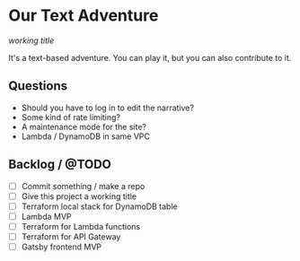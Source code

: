 # Our Text Adventure
_working title_

It's a text-based adventure. You can play it, but you can also contribute to it.

## Questions
  - Should you have to log in to edit the narrative?
  - Some kind of rate limiting?
  - A maintenance mode for the site?
  - Lambda / DynamoDB in same VPC

## Backlog / @TODO
  - [ ] Commit something / make a repo
  - [ ] Give this project a working title
  - [ ] Terraform local stack for DynamoDB table
  - [ ] Lambda MVP
  - [ ] Terraform for Lambda functions
  - [ ] Terraform for API Gateway
  - [ ] Gatsby frontend MVP
